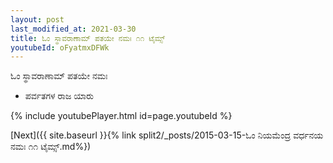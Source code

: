 ```yaml
---
layout: post
last_modified_at: 2021-03-30
title: ಓಂ ಸ್ಥಾವರಾಣಾಮ್ ಪತಯೇ ನಮಃ ೧೧ ಟೈಮ್ಸ್
youtubeId: oFyatmxDFWk
---
```

 
 
 ಓಂ ಸ್ಥಾವರಾಣಾಮ್ ಪತಯೇ ನಮಃ  
 
 -  ಪರ್ವತಗಳ ರಾಜ ಯಾರು 
 
  
 
  
 
 
 
 
 
 


{% include youtubePlayer.html id=page.youtubeId %}
 
[Next]({{ site.baseurl }}{% link  split2/_posts/2015-03-15-ಓಂ ನಿಯಮೆಂದ್ರ ವರ್ಧನಯ ನಮಃ ೧೧ ಟೈಮ್ಸ್.md%})
 
